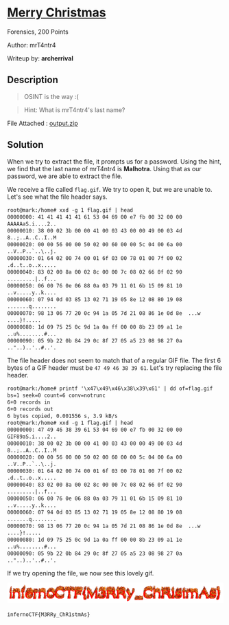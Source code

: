 # [Merry Christmas](https://infernoctf.live/challenges#Merry%20Christmas)
Forensics,
200 Points

Author: mrT4ntr4

Writeup by: **archerrival**

## Description
>OSINT is the way :(

>Hint: What is mrT4ntr4's last name?

File Attached : [output.zip](https://infernoctf.live/files/cdd6e5cf98555210c4f3b7a9fa439fcd/output.zip?token=eyJ0ZWFtX2lkIjo3OCwidXNlcl9pZCI6MjEyLCJmaWxlX2lkIjoxMX0.XgcGmQ.orZ0uBC1zvL0aOHXIOQ5H7eyQ3g)

## Solution
When we try to extract the file, it prompts us for a password. Using the hint, we find that the last name of mrT4ntr4 is **Malhotra**.
Using that as our password, we are able to extract the file.

We receive a file called `flag.gif`. We try to open it, but we are unable to. Let's see what the file header says.
```
root@mark:/home# xxd -g 1 flag.gif | head
00000000: 41 41 41 41 41 61 53 04 69 00 e7 fb 00 32 00 00  AAAAAaS.i....2..
00000010: 38 00 02 3b 00 00 41 00 03 43 00 00 49 00 03 4d  8..;..A..C..I..M
00000020: 00 00 56 00 00 50 02 00 60 00 00 5c 04 00 6a 00  ..V..P..`..\..j.
00000030: 01 64 02 00 74 00 01 6f 03 00 78 01 00 7f 00 02  .d..t..o..x.....
00000040: 83 02 00 8a 00 02 8c 00 00 7c 08 02 66 0f 02 90  .........|..f...
00000050: 06 00 76 0e 06 88 0a 03 79 11 01 6b 15 09 81 10  ..v.....y..k....
00000060: 07 94 0d 03 85 13 02 71 19 05 8e 12 08 80 19 08  .......q........
00000070: 98 13 06 77 20 0c 94 1a 05 7d 21 08 86 1e 0d 8e  ...w ....}!.....
00000080: 1d 09 75 25 0c 9d 1a 0a ff 00 00 8b 23 09 a1 1e  ..u%........#...
00000090: 05 9b 22 0b 84 29 0c 8f 27 05 a5 23 08 98 27 0a  .."..)..'..#..'.
```

The file header does not seem to match that of a regular GIF file. The first 6 bytes of a GIF header must be `47 49 46 38 39 61`. Let's try
replacing the file header.

```
root@mark:/home# printf '\x47\x49\x46\x38\x39\x61' | dd of=flag.gif bs=1 seek=0 count=6 conv=notrunc
6+0 records in
6+0 records out
6 bytes copied, 0.001556 s, 3.9 kB/s
root@mark:/home# xxd -g 1 flag.gif | head
00000000: 47 49 46 38 39 61 53 04 69 00 e7 fb 00 32 00 00  GIF89aS.i....2..
00000010: 38 00 02 3b 00 00 41 00 03 43 00 00 49 00 03 4d  8..;..A..C..I..M
00000020: 00 00 56 00 00 50 02 00 60 00 00 5c 04 00 6a 00  ..V..P..`..\..j.
00000030: 01 64 02 00 74 00 01 6f 03 00 78 01 00 7f 00 02  .d..t..o..x.....
00000040: 83 02 00 8a 00 02 8c 00 00 7c 08 02 66 0f 02 90  .........|..f...
00000050: 06 00 76 0e 06 88 0a 03 79 11 01 6b 15 09 81 10  ..v.....y..k....
00000060: 07 94 0d 03 85 13 02 71 19 05 8e 12 08 80 19 08  .......q........
00000070: 98 13 06 77 20 0c 94 1a 05 7d 21 08 86 1e 0d 8e  ...w ....}!.....
00000080: 1d 09 75 25 0c 9d 1a 0a ff 00 00 8b 23 09 a1 1e  ..u%........#...
00000090: 05 9b 22 0b 84 29 0c 8f 27 05 a5 23 08 98 27 0a  .."..)..'..#..'.
```

If we try opening the file, we now see this lovely gif.

![](images/merrychristmas.gif)

`infernoCTF{M3RRy_ChR1stmAs}`
